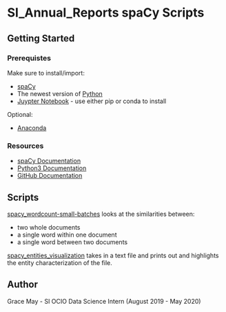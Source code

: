 # SI_Annual_Reports spaCy Scripts

## Getting Started
### Prerequistes
Make sure to install/import:
* [spaCy](https://spacy.io/usage)
* The newest version of [Python](https://www.python.org/downloads/)
* [Juypter Notebook](https://jupyter.org/install) - use either pip or conda to install
 
Optional:
* [Anaconda](https://docs.anaconda.com/anaconda/install/)

### Resources
* [spaCy Documentation](https://spacy.io/usage/linguistic-features)
* [Python3 Documentation](https://docs.python.org/3/)
* [GitHub Documentation](https://help.github.com/en)


## Scripts
[spacy_wordcount-small-batches](spacy_wordcount-small-batches.ipynb) looks at the similarities between:
* two whole documents
* a single word within one document
* a single word between two documents

[spacy_entities_visualization](spacy_entities_visualization.ipynb) takes in a text file and prints out and highlights the entity characterization of the file.

## Author
Grace May - SI OCIO Data Science Intern (August 2019 - May 2020)